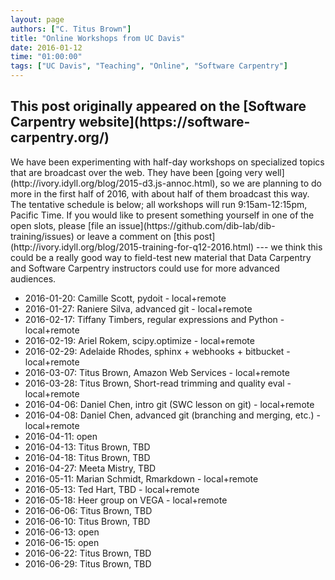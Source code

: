 ```yaml
---
layout: page
authors: ["C. Titus Brown"]
title: "Online Workshops from UC Davis"
date: 2016-01-12
time: "01:00:00"
tags: ["UC Davis", "Teaching", "Online", "Software Carpentry"]
---
```


<h2>This post originally appeared on the [Software Carpentry website](https://software-carpentry.org/)</h2>
We have been experimenting with half-day workshops on specialized topics
that are broadcast over the web.
They have been [going very well](http://ivory.idyll.org/blog/2015-d3.js-annoc.html),
so we are planning to do more in the first half of 2016,
with about half of them broadcast this way.
The tentative schedule is below;
all workshops will run 9:15am-12:15pm, Pacific Time.
If you would like to present something yourself in one of the open slots,
please [file an issue](https://github.com/dib-lab/dib-training/issues)
or leave a comment on [this post](http://ivory.idyll.org/blog/2015-training-for-q12-2016.html) ---
we think this could be a really good way to field-test new material
that Data Carpentry and Software Carpentry instructors could use for more advanced audiences.

*   2016-01-20: Camille Scott, pydoit - local+remote
*   2016-01-27: Raniere Silva, advanced git - local+remote
*   2016-02-17: Tiffany Timbers, regular expressions and Python - local+remote
*   2016-02-19: Ariel Rokem, scipy.optimize - local+remote
*   2016-02-29: Adelaide Rhodes, sphinx + webhooks + bitbucket - local+remote
*   2016-03-07: Titus Brown, Amazon Web Services - local+remote
*   2016-03-28: Titus Brown, Short-read trimming and quality eval - local+remote
*   2016-04-06: Daniel Chen, intro git (SWC lesson on git) - local+remote
*   2016-04-08: Daniel Chen, advanced git (branching and merging, etc.) - local+remote
*   2016-04-11: open
*   2016-04-13: Titus Brown, TBD
*   2016-04-18: Titus Brown, TBD
*   2016-04-27: Meeta Mistry, TBD
*   2016-05-11: Marian Schmidt, Rmarkdown - local+remote
*   2016-05-13: Ted Hart, TBD - local+remote
*   2016-05-18: Heer group on VEGA - local+remote
*   2016-06-06: Titus Brown, TBD
*   2016-06-10: Titus Brown, TBD
*   2016-06-13: open
*   2016-06-15: open
*   2016-06-22: Titus Brown, TBD
*   2016-06-29: Titus Brown, TBD
